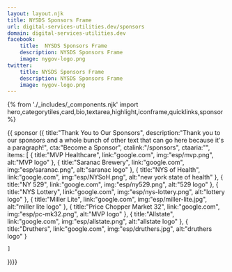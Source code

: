 ```yaml
---
layout: layout.njk
title: NYSDS Sponsors Frame
url: digital-services-utilities.dev/sponsors
domain: digital-services-utilities.dev
facebook:
    title:  NYSDS Sponsors Frame
    description: NYSDS Sponsors Frame 
    image: nygov-logo.png
twitter:
    title: NYSDS Sponsors Frame
    description: NYSDS Sponsors Frame
    image: nygov-logo.png
---
```

{% from './_includes/_components.njk' import hero,categorytiles,card,bio,textarea,highlight,iconframe,quicklinks,sponsor  %}


{{ sponsor ({
    title:"Thank You to Our Sponsors",
    description:"Thank you to our sponsors and a whole bunch of other text that can go here because it's a paragraph!",
    cta:"Become a Sponsor",
    ctalink:"/sponsors",
    ctaaria:"",
    items: [
        {
            title:"MVP Healthcare",
            link:"google.com",
            img:"esp/mvp.png",
            alt:"MVP logo"
        },
        {
            title:"Saranac Brewery",
            link:"google.com",
            img:"esp/saranac.png",
            alt:"saranac logo"
        },
        {
            title:"NYS of Health",
            link:"google.com",
            img:"esp/NYSoH.png",
            alt:"new york state of health"
        },
        {
            title:"NY 529",
            link:"google.com",
            img:"esp/ny529.png",
            alt:"529 logo"
        },
        {
            title:"NYS Lottery",
            link:"google.com",
            img:"esp/nys-lottery.png",
            alt:"lottery logo"
        },
        {
            title:"Miller Lite",
            link:"google.com",
            img:"esp/miller-lite.jpg",
            alt:"miller lite logo"
        },
        {
            title:"Price Chopper Market 32",
            link:"google.com",
            img:"esp/pc-mk32.png",
            alt:"MVP logo"
        },
        {
            title:"Allstate",
            link:"google.com",
            img:"esp/allstate.png",
            alt:"allstate logo"
        },
        {
            title:"Druthers",
            link:"google.com",
            img:"esp/druthers.jpg",
            alt:"druthers logo"
        }
        
    ]

})}}
